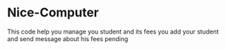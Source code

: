 # Nice-Computer
This code help you manage you student and its fees you add your student and send message about his fees pending
